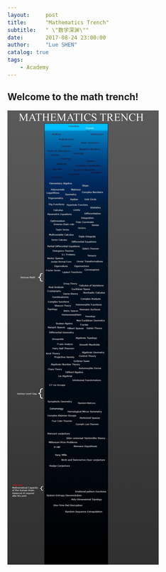 ```yaml
---
layout:     post
title:      "Mathematics Trench"
subtitle:   " \"数学深渊\""
date:       2017-08-24 23:00:00
author:     "Lue SHEN"
catalog: true
tags:
    - Academy
---
```


## Welcome to the math trench!

<img src="/img/in-post/mathtrench.jpg">
